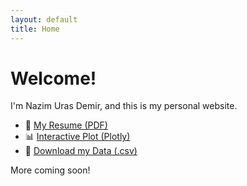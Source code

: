 ```yaml
---
layout: default
title: Home
---
```


# Welcome!

I'm Nazim Uras Demir, and this is my personal website.

- 📄 [My Resume (PDF)](/assets/docs/resume.pdf)
- 📊 [Interactive Plot (Plotly)](/assets/plots/plot.html)
- 📂 [Download my Data (.csv)](/assets/data/data.csv)

More coming soon!
